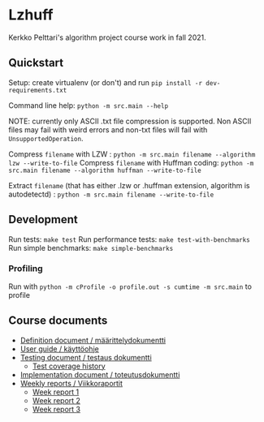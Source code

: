 # Lzhuff

Kerkko Pelttari's algorithm project course work in fall 2021.

## Quickstart

Setup: create virtualenv (or don't) and run `pip install -r dev-requirements.txt`

Command line help: `python -m src.main --help`

NOTE: currently only ASCII .txt file compression is supported. Non ASCII files may fail with weird errors and non-txt files will fail with `UnsupportedOperation`.

Compress `filename` with LZW : `python -m src.main filename --algorithm lzw --write-to-file`
Compress `filename` with Huffman coding: `python -m src.main filename --algorithm huffman --write-to-file`

Extract `filename` (that has either .lzw or .huffman extension, algorithm is autodetectd) : `python -m src.main filename --write-to-file`



## Development

Run tests: `make test` 
Run performance tests: `make test-with-benchmarks`
Run simple benchmarks: `make simple-benchmarks`

### Profiling

Run with `python -m cProfile -o profile.out -s cumtime -m src.main` to profile


## Course documents
* [Definition document / määrittelydokumentti ](https://github.com/xylix/tiralabra-syksy-2021/blob/main/dokumentit/maarittely.md)
* [User guide  / käyttöohje](https://github.com/xylix/tiralabra-syksy-2021/blob/main/dokumentit/kayttoohje.md)
* [Testing document / testaus dokumentti](https://github.com/xylix/tiralabra-syksy-2021/blob/main/dokumentit/testaus.md)
	* [Test coverage history](https://github.com/xylix/tiralabra-syksy-2021/tree/main/dokumentit/coverage_history)
* [Implementation document / toteutusdokumentti](https://github.com/xylix/tiralabra-syksy-2021/blob/main/dokumentit/kayttoohje.md)
* [Weekly reports / Viikkoraportit](https://github.com/xylix/tiralabra-syksy-2021/tree/main/dokumentit/viikkoraportit)
	* [Week report 1](https://github.com/xylix/tiralabra-syksy-2021/blob/main/dokumentit/viikkoraportit/1.md)
	* [Week report 2](https://github.com/xylix/tiralabra-syksy-2021/blob/main/dokumentit/viikkoraportit/2.md)
	* [Week report 3](https://github.com/xylix/tiralabra-syksy-2021/blob/main/dokumentit/viikkoraportit/3.md)



